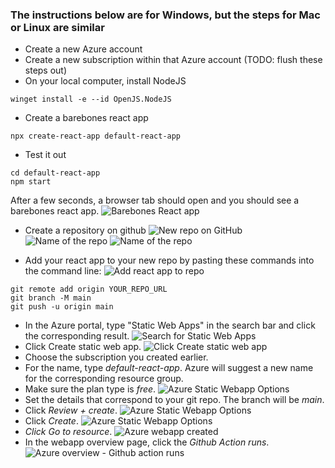 ### The instructions below are for Windows, but the steps for Mac or Linux are similar
- Create a new Azure account
- Create a new subscription within that Azure account (TODO: flush these steps out)
-  On your local computer, install NodeJS
```
winget install -e --id OpenJS.NodeJS
```
- Create a barebones react app
```
npx create-react-app default-react-app
```
- Test it out
```
cd default-react-app
npm start
```
After a few seconds, a browser tab should open and you should see a barebones react app.
![Barebones React app](./barebones-react-app.png)

- Create a repository on github
![New repo on GitHub](./github-new-repo-button.png)
![Name of the repo](./github-new-repo-name.png)
![Name of the repo](./github-new-repo-confirm.png)

- Add your react app to your new repo by pasting these commands into the command line:
![Add react app to repo](./add-react-app-to-repo.png)
```
git remote add origin YOUR_REPO_URL
git branch -M main
git push -u origin main
```
- In the Azure portal, type "Static Web Apps" in the search bar and click the corresponding result.
![Search for Static Web Apps](./azure-search-for-static-webapps.png)
- Click Create static web app.
![Click Create static web app](./azure-create-static-webapp.png)
- Choose the subscription you created earlier.
- For the name, type _default-react-app_. Azure will suggest a new name for the corresponding resource group.
- Make sure the plan type is _free_.
![Azure Static Webapp Options](./azure-static-webapp-options1.png)
- Set the details that correspond to your git repo. The branch will be _main_.
- Click _Review + create_.
![Azure Static Webapp Options](./azure-static-webapp-options2.png)
- Click _Create_.
![Azure Static Webapp Options](./azure-static-webapp-options3.png)
- _Click Go to resource_.
![Azure webapp created](./azure-webapp-created.png)
- In the webapp overview page, click the _Github Action runs_.
![Azure overview - Github action runs](./azure-overview-github-action-runs.png)